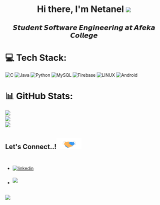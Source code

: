 <h1 align="center">Hi there, I'm Netanel</a> 
<img src="https://github.com/blackcater/blackcater/raw/main/images/Hi.gif" height="32"/></h1>
<h2 align="center">𝙎𝙩𝙪𝙙𝙚𝙣𝙩 𝙎𝙤𝙛𝙩𝙬𝙖𝙧𝙚 𝙀𝙣𝙜𝙞𝙣𝙚𝙚𝙧𝙞𝙣𝙜 𝙖𝙩 𝘼𝙛𝙚𝙠𝙖 𝘾𝙤𝙡𝙡𝙚𝙜𝙚</h2>

# 💻 Tech Stack:
![C](https://img.shields.io/badge/c-%2300599C.svg?style=for-the-badge&logo=c&logoColor=white) ![Java](https://img.shields.io/badge/java-%23ED8B00.svg?style=for-the-badge&logo=java&logoColor=white) ![Python](https://img.shields.io/badge/python-3670A0?style=for-the-badge&logo=python&logoColor=ffdd54) ![MySQL](https://img.shields.io/badge/mysql-%2300f.svg?style=for-the-badge&logo=mysql&logoColor=white) ![Firebase](https://img.shields.io/badge/Firebase-FF8A65?style=for-the-badge&logo=Firebase&logoColor=white)
 ![LINUX](https://img.shields.io/badge/Linux-FCC624?style=for-the-badge&logo=linux&logoColor=black)
 ![Android](https://img.shields.io/badge/android-00FF00?style=for-the-badge&logo=android&logoColor=white)

# 📊 GitHub Stats:
![](https://github-readme-stats.vercel.app/api/top-langs/?username=netanel97&theme=darcula&hide_border=false&include_all_commits=true&count_private=true&layout=compact)<br/>
![](https://github-readme-stats.vercel.app/api?username=Netanel&theme=darcula&hide_border=false&include_all_commits=true&count_private=false)<br/>
[![](https://visitcount.itsvg.in/api?id=netanel97&label=Profile%20Views&color=12&icon=5&pretty=true)](https://visitcount.itsvg.in)
<!--- bdika 


 <img src="https://github-readme-stats.vercel.app/api/top-langs?username=netanel97&show_icons=true&locale=en&layout=compact&line_height=20&title_color=7A7ADB&icon_color=2234AE&text_color=D3D3D3&bg_color=0,000000,130F40" width="375"  alt="0xabdulkhalid"/>
 
 --->

 
 
## <b> Let's Connect..!</b><img src="https://github.com/0xAbdulKhalid/0xAbdulKhalid/raw/main/assets/mdImages/handshake.gif" width ="80">
<br>
<div align='left'>

<ul>

<li>
<a href="https://www.linkedin.com/in/netanel-habas-9b1927233/" target="_blank">
<img src="https://img.shields.io/badge/linkedin:netanel%20Habas-%2300acee.svg?color=405DE6&style=for-the-badge&logo=linkedin&logoColor=white" alt=linkedin style="margin-bottom: 5px;"/>
</a>
</li>

<br>



<li>
<a href="netanelhabas@gmail.com" target="_blank">
<img src="https://img.shields.io/badge/gmail:netanelhabas@gmail.com-%23EA4335.svg?style=for-the-badge&logo=gmail&logoColor=white" t=mail style="margin-bottom: 5px;" />
</a>
</li>
	
</ul>
</div>

<br>
<img src="https://user-images.githubusercontent.com/73097560/115834477-dbab4500-a447-11eb-908a-139a6edaec5c.gif">
<br>
<br>
<br>

<div align='center'>
